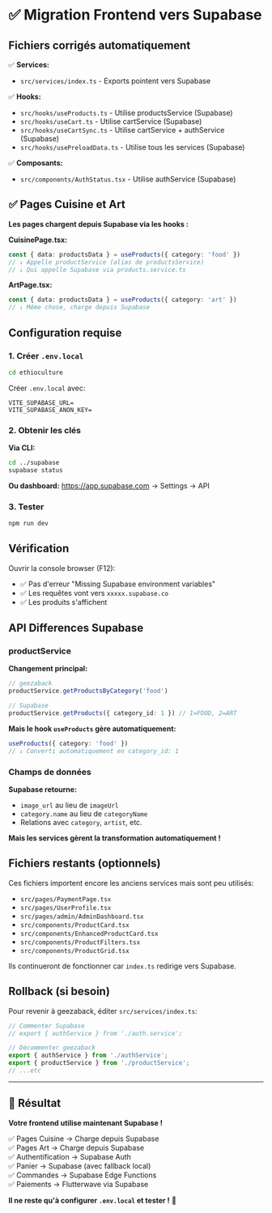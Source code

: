 # ✅ Migration Frontend vers Supabase

## Fichiers corrigés automatiquement

✅ **Services:**
- `src/services/index.ts` - Exports pointent vers Supabase

✅ **Hooks:**
- `src/hooks/useProducts.ts` - Utilise productsService (Supabase)
- `src/hooks/useCart.ts` - Utilise cartService (Supabase)
- `src/hooks/useCartSync.ts` - Utilise cartService + authService (Supabase)
- `src/hooks/usePreloadData.ts` - Utilise tous les services (Supabase)

✅ **Composants:**
- `src/components/AuthStatus.tsx` - Utilise authService (Supabase)

## ✅ Pages Cuisine et Art

**Les pages chargent depuis Supabase via les hooks :**

**CuisinePage.tsx:**
```typescript
const { data: productsData } = useProducts({ category: 'food' })
// ↓ Appelle productService (alias de productsService)
// ↓ Qui appelle Supabase via products.service.ts
```

**ArtPage.tsx:**
```typescript
const { data: productsData } = useProducts({ category: 'art' })
// ↓ Même chose, charge depuis Supabase
```

## Configuration requise

### 1. Créer `.env.local`

```bash
cd ethioculture
```

Créer `.env.local` avec:
```env
VITE_SUPABASE_URL=
VITE_SUPABASE_ANON_KEY=
```

### 2. Obtenir les clés

**Via CLI:**
```bash
cd ../supabase
supabase status
```

**Ou dashboard:** https://app.supabase.com → Settings → API

### 3. Tester

```bash
npm run dev
```

## Vérification

Ouvrir la console browser (F12):
- ✅ Pas d'erreur "Missing Supabase environment variables"
- ✅ Les requêtes vont vers `xxxxx.supabase.co`
- ✅ Les produits s'affichent

## API Differences Supabase

### productService

**Changement principal:**
```typescript
// geezaback
productService.getProductsByCategory('food')

// Supabase
productService.getProducts({ category_id: 1 }) // 1=FOOD, 2=ART
```

**Mais le hook `useProducts` gère automatiquement:**
```typescript
useProducts({ category: 'food' })
// ↓ Converti automatiquement en category_id: 1
```

### Champs de données

**Supabase retourne:**
- `image_url` au lieu de `imageUrl`
- `category.name` au lieu de `categoryName`
- Relations avec `category`, `artist`, etc.

**Mais les services gèrent la transformation automatiquement !**

## Fichiers restants (optionnels)

Ces fichiers importent encore les anciens services mais sont peu utilisés:

- `src/pages/PaymentPage.tsx`
- `src/pages/UserProfile.tsx`
- `src/pages/admin/AdminDashboard.tsx`
- `src/components/ProductCard.tsx`
- `src/components/EnhancedProductCard.tsx`
- `src/components/ProductFilters.tsx`
- `src/components/ProductGrid.tsx`

Ils continueront de fonctionner car `index.ts` redirige vers Supabase.

## Rollback (si besoin)

Pour revenir à geezaback, éditer `src/services/index.ts`:

```typescript
// Commenter Supabase
// export { authService } from './auth.service';

// Décommenter geezaback
export { authService } from './authService';
export { productService } from './productService';
// ...etc
```

---

## 🎉 Résultat

**Votre frontend utilise maintenant Supabase !**

✅ Pages Cuisine → Charge depuis Supabase  
✅ Pages Art → Charge depuis Supabase  
✅ Authentification → Supabase Auth  
✅ Panier → Supabase (avec fallback local)  
✅ Commandes → Supabase Edge Functions  
✅ Paiements → Flutterwave via Supabase

**Il ne reste qu'à configurer `.env.local` et tester !** 🚀



















